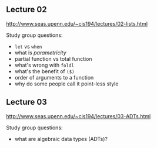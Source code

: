 ## Lecture 02
http://www.seas.upenn.edu/~cis194/lectures/02-lists.html

Study group questions:
- `let` vs `when`
- what is _parametricity_
- partial function vs total function
- what's wrong with `foldl`
- what's the benefit of `($)`
- order of arguments to a function
- why do some people call it point-less style

## Lecture 03

http://www.seas.upenn.edu/~cis194/lectures/03-ADTs.html

Study group questions:
- what are algebraic data types (ADTs)? 
